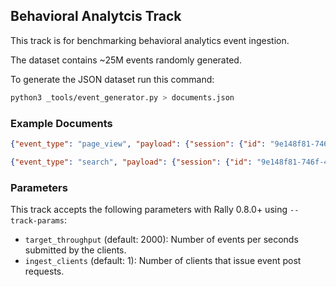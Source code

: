 ## Behavioral Analytcis Track

This track is for benchmarking behavioral analytics event ingestion.

The dataset contains ~25M events randomly generated.

To generate the JSON dataset run this command:

```bash
python3 _tools/event_generator.py > documents.json
````

### Example Documents

```json
{"event_type": "page_view", "payload": {"session": {"id": "9e148f81-746f-4a09-8818-8c2812284da6"}, "user": {"id": "d0206d74-7cdf-4a34-8925-6c672555fc8c"}, "page": {"url": "http://elastic.co/f6bb638a-c3e3-493c-b288-4cdd11be46b0?82655ac8-fb8b-4de7-a75b-f786399b0431", "title": "4287c28a-e312-4222-b094-2c997fc1e403", "referrer": "http://elastic.co/a7c6fb92-ffa3-4aba-963f-daea3c10367d?abbb253e-3757-42c9-803c-d8e5b1805365"}, "document": {"id": "491248f8-b15e-4221-933a-9af752710184", "index": "index-2d"}}}
```


```json
{"event_type": "search", "payload": {"session": {"id": "9e148f81-746f-4a09-8818-8c2812284da6"}, "user": {"id": "d0206d74-7cdf-4a34-8925-6c672555fc8c"}, "search": {"query": "4ee62034-275e-4ef0-9d2f-2d8fad0d92e9", "search_application": "index-1d", "page": {"current": 78, "size": 50}, "sort": {"name": "relevance", "direction": "desc"}, "results": {"total_results": 8863, "items": [{"page": {"url": "http://elastic.co/6160062a-b7d9-40f3-b44d-f803707bc327?df17e5ea-dbe4-42c2-b77d-d3ef8060eb8e"}, "document": {"id": "96570382-359c-48c7-8bd7-cb3ffbdfc3a8", "index": "index-1d"}}, {"page": {"url": "http://elastic.co/94711df7-f592-4398-a493-911ff68856d0?85982040-8d0f-468f-bacf-cdfe71af4da4"}, "document": {"id": "9e6a5d69-a3f3-4576-af54-3b473b61b2b9", "index": "index-1d"}}, {"page": {"url": "http://elastic.co/9e193944-6d69-4c71-a439-4f319b56b6f8?de211b26-11a5-4c90-bc78-56aae20a6330"}, "document": {"id": "0d168994-2795-4167-b2e8-f970c58467a0", "index": "index-2d"}}, {"page": {"url": "http://elastic.co/1967cb79-7300-462d-8788-05ab7548bd6a?3862e1e7-7925-4e45-9200-1fce4c056132"}, "document": {"id": "7fcc3fc1-876a-44c0-acb9-9ea443c824c8", "index": "index-2d"}}, {"page": {"url": "http://elastic.co/50592d77-b3f4-4f32-b6b7-31a5266e47c2?70ed0ab6-a28c-4388-b5b6-f4ed520462d3"}, "document": {"id": "86b415e5-0450-421b-a2bc-c3f42cc74898", "index": "index-1d"}}, {"page": {"url": "http://elastic.co/1d4b487a-ea95-4160-a8fd-e1782b63169b?626502c6-222e-4e4d-87ce-dbd649d70922"}, "document": {"id": "a9547e91-29b7-4f13-b234-8db6e0e161cd", "index": "index-1d"}}, {"page": {"url": "http://elastic.co/d3882040-7bbf-46ca-86d6-96dde61d1d1f?9a77af05-2f01-4848-ac36-fbcfe3ea684b"}, "document": {"id": "5603497e-f082-4eaf-9b79-90b078d7daeb", "index": "index-1d"}}, {"page": {"url": "http://elastic.co/368500fa-b4f9-4e71-bc43-d106ba7c6f50?34a624a4-63b7-47cb-9751-e75edf5abdb2"}, "document": {"id": "8ec05a68-05c0-49ea-9957-c36b46b8df96", "index": "index-2d"}}, {"page": {"url": "http://elastic.co/b24a1b1a-8535-41bf-ac35-8ec7f8ca11d6?aa3409f5-8a7a-42ac-a841-f5084e996efe"}, "document": {"id": "69897531-3aef-46d7-b279-409b1e5dcd5e", "index": "index-2d"}}, {"page": {"url": "http://elastic.co/7c74f14f-fbbc-425f-b0e5-8bcc18f0469c?690849b8-7723-4e3e-bc05-ad060891b041"}, "document": {"id": "353f6706-9991-4750-b8e5-4c09bf8679c8", "index": "index-1d"}}]}}}}
```

### Parameters

This track accepts the following parameters with Rally 0.8.0+ using `--track-params`:

* `target_throughput` (default: 2000): Number of events per seconds submitted by the clients.
* `ingest_clients` (default: 1): Number of clients that issue event post requests.
